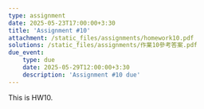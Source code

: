```yaml
---
type: assignment
date: 2025-05-23T17:00:00+3:30
title: 'Assignment #10'
attachment: /static_files/assignments/homework10.pdf
solutions: /static_files/assignments/作業10參考答案.pdf
due_event: 
    type: due
    date: 2025-05-29T12:00:00+3:30
    description: 'Assignment #10 due'
---
```

This is HW10.

